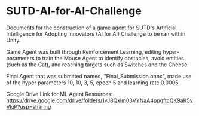# SUTD-AI-for-AI-Challenge

Documents for the construction of a game agent for SUTD's Artificial Intelligence for Adopting Innovators (AI for AI) Challenge to be ran within Unity.

Game Agent was built through Reinforcement Learning, editing hyper-parameters to train the Mouse Agent to identify obstacles, avoid entities (such as the Cat), and reaching targets such as Switches and the Cheese.

Final Agent that was submitted named, "Final_Submission.onnx", made use of the hyper parameters 10, 10, 3, 5, epoch 5 and learning rate 0.0005

Google Drive Link for ML Agent Resources:
https://drive.google.com/drive/folders/1vJ8Qxlm03VYNaA4ppgftcQK9aK5vVkjP?usp=sharing
